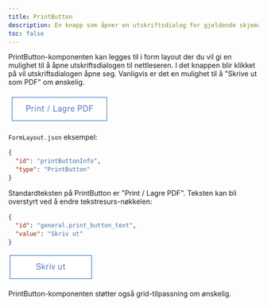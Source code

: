 ```yaml
---
title: PrintButton
description: En knapp som åpner en utskriftsdialog for gjeldende skjemaside
toc: false
---
```


PrintButton-komponenten kan legges til i form layout der du vil gi en mulighet til å åpne utskriftsdialogen til nettleseren.
I det knappen blir klikket på vil utskriftsdialogen åpne seg. Vanligvis er det en mulighet til å "Skrive ut som PDF" om ønskelig.

![PrintButton komponenten blir rendret som en sekundær-knapp](printButton-example.png "PrintButton komponenten blir rendret som en sekundær-knapp")

`FormLayout.json` eksempel:

```json
{
  "id": "printButtonInfo",
  "type": "PrintButton"
}
```
Standardteksten på PrintButton er "Print / Lagre PDF".
Teksten kan bli overstyrt ved å endre tekstresurs-nøkkelen:
```json
{
  "id": "general.print_button_text",
  "value": "Skriv ut"
}
```
![PrintButton komponenten med overstyrt tekst](printButton-overridden-example.png "PrintButton komponenten med overstyrt tekst")


PrintButton-komponenten støtter også grid-tilpassning om ønskelig.
